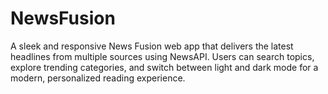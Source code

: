 # NewsFusion
A sleek and responsive News Fusion web app that delivers the latest headlines from multiple sources using NewsAPI. Users can search topics, explore trending categories, and switch between light and dark mode for a modern, personalized reading experience.
